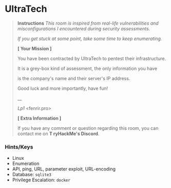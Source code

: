 # UltraTech

> ************************Instructions************************
> *This room is inspired from real-life vulnerabilities and misconfigurations I encountered during security assessments.*
>
> *If you get stuck at some point, take some time to keep enumerating.*
> 
> **[ Your Mission ]**
> 
> You have been contracted by UltraTech to pentest their infrastructure.
> 
> It is a grey-box kind of assessment, the only information you have
> 
> is the company's name and their server's IP address.
> 
> 
> Good luck and more importantly, have fun!
> 
> __
> 
> *Lp1* <fenrir.pro>
> 
> **[ Extra Information ]**
>
> If you have any comment or question regarding this room, you can contact me on **T ryHackMe's Discord**.

### Hints/Keys
- Linux
- Enumeration
- API, ping, URL, parameter exploit, URL-encoding
- Database: `sqlite3`
- Privilege Escalation: `docker`